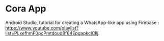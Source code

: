 # Cora App

Android Studio, tutorial for creating a WhatsApp-like app using Firebase : https://www.youtube.com/playlist?list=PLxefhmF0pcPmtdoud8f64EpgapkclCllj.

